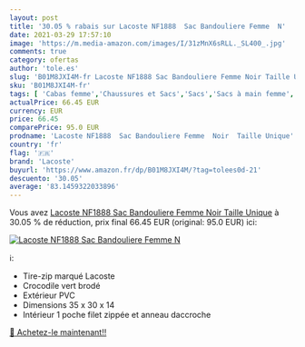 ```yaml
---
layout: post
title: '30.05 % rabais sur Lacoste NF1888  Sac Bandouliere Femme  N'
date: 2021-03-29 17:57:10
image: 'https://m.media-amazon.com/images/I/31zMnX6sRLL._SL400_.jpg'
comments: true
category: ofertas
author: 'tole.es'
slug: 'B01M8JXI4M-fr Lacoste NF1888 Sac Bandouliere Femme Noir Taille Unique'
sku: 'B01M8JXI4M-fr'
tags: [ 'Cabas femme','Chaussures et Sacs','Sacs','Sacs à main femme','lacoste', ]
actualPrice: 66.45 EUR
currency: EUR
price: 66.45
comparePrice: 95.0 EUR
prodname: 'Lacoste NF1888  Sac Bandouliere Femme  Noir  Taille Unique'
country: 'fr'
flag: '🇫🇷'
brand: 'Lacoste'
buyurl: 'https://www.amazon.fr/dp/B01M8JXI4M/?tag=tolees0d-21'
descuento: '30.05'
average: '83.1459322033896'
---
```


Vous avez [Lacoste NF1888  Sac Bandouliere Femme  Noir  Taille Unique](https://www.amazon.fr/dp/B01M8JXI4M/?tag=tolees0d-21)  à  30.05 % de réduction, prix final  66.45 EUR (original: 95.0 EUR) ici:

[![Lacoste NF1888  Sac Bandouliere Femme  N](https://m.media-amazon.com/images/I/31zMnX6sRLL._SL400_.jpg)](https://www.amazon.fr/dp/B01M8JXI4M/?tag=tolees0d-21)

ℹ️:

- Tire-zip marqué Lacoste
- Crocodile vert brodé
- Extérieur PVC
- Dimensions 35 x 30 x 14
- Intérieur 1 poche filet zippée et anneau daccroche

[🛒 Achetez-le maintenant!!](https://www.amazon.fr/dp/B01M8JXI4M/?tag=tolees0d-21)
